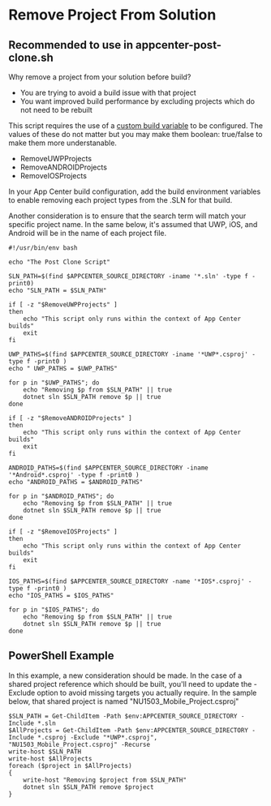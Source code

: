 # Remove Project From Solution
## Recommended to use in appcenter-post-clone.sh

Why remove a project from your solution before build?
* You are trying to avoid a build issue with that project
* You want improved build performance by excluding projects which do not need to be rebuilt

This script requires the use of a [custom build variable](https://docs.microsoft.com/en-us/appcenter/build/custom/variables/) to be configured. The values of these do not matter but you may make them boolean: true/false to make them more understanable. 

* RemoveUWPProjects
* RemoveANDROIDProjects
* RemoveIOSProjects

In your App Center build configuration, add the build environment variables to enable removing each project types from the .SLN for that build.

Another consideration is to ensure that the search term will match your specific project name. In the same below, it's assumed that UWP, iOS, and Android will be in the name of each project file. 


    #!/usr/bin/env bash

    echo "The Post Clone Script"

    SLN_PATH=$(find $APPCENTER_SOURCE_DIRECTORY -iname '*.sln' -type f -print0)
    echo "SLN_PATH = $SLN_PATH"

    if [ -z "$RemoveUWPProjects" ]
    then 
        echo "This script only runs within the context of App Center builds"
        exit
    fi

    UWP_PATHS=$(find $APPCENTER_SOURCE_DIRECTORY -iname '*UWP*.csproj' -type f -print0 )
    echo " UWP_PATHS = $UWP_PATHS"

    for p in "$UWP_PATHS"; do
        echo "Removing $p from $SLN_PATH" || true
        dotnet sln $SLN_PATH remove $p || true
    done

    if [ -z "$RemoveANDROIDProjects" ]
    then 
        echo "This script only runs within the context of App Center builds"
        exit
    fi

    ANDROID_PATHS=$(find $APPCENTER_SOURCE_DIRECTORY -iname '*Android*.csproj' -type f -print0 )
    echo "ANDROID_PATHS = $ANDROID_PATHS"

    for p in "$ANDROID_PATHS"; do
        echo "Removing $p from $SLN_PATH" || true
        dotnet sln $SLN_PATH remove $p || true
    done

    if [ -z "$RemoveIOSProjects" ]
    then 
        echo "This script only runs within the context of App Center builds"
        exit
    fi

    IOS_PATHS=$(find $APPCENTER_SOURCE_DIRECTORY -name '*IOS*.csproj' -type f -print0 )
    echo "IOS_PATHS = $IOS_PATHS"

    for p in "$IOS_PATHS"; do
        echo "Removing $p from $SLN_PATH" || true
        dotnet sln $SLN_PATH remove $p || true
    done


## PowerShell Example
In this example, a new consideration should be made. In the case of a shared project reference which should be built, you'll need to update the -Exclude option to avoid missing targets you actually require. In the sample below, that shared project is named "NU1503_Mobile_Project.csproj"

    $SLN_PATH = Get-ChildItem -Path $env:APPCENTER_SOURCE_DIRECTORY -Include *.sln 
    $AllProjects = Get-ChildItem -Path $env:APPCENTER_SOURCE_DIRECTORY -Include *.csproj -Exclude "*UWP*.csproj", "NU1503_Mobile_Project.csproj" -Recurse
    write-host $SLN_PATH
    write-host $AllProjects
    foreach ($project in $AllProjects)
    {
        write-host "Removing $project from $SLN_PATH"
        dotnet sln $SLN_PATH remove $project
    }